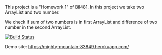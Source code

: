 This project is a "Homework 1" of Bil481.
In this project we take two ArrayList and two number.

We check if sum of two numbers is in first ArrayList and difference of two number in the second ArrayList.

[![Build Status](https://travis-ci.com/SemihCatal/myDemoApp.svg?branch=master)](https://travis-ci.com/SemihCatal/myDemoApp)

Demo site: https://mighty-mountain-83849.herokuapp.com/